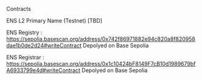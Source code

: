Contracts

ENS L2 Primary Name (Testnet)
[TBD]

ENS Registry :
https://sepolia.basescan.org/address/0x742f86971882e94c820a8f820958dae1b0de2d24#writeContract
Depolyed on Base Sepolia

ENS Registrar :
https://sepolia.basescan.org/address/0x1c10424bF8149F7cB10d1989679bfA6933799e4d#writeContract
Depolyed on Base Sepolia

